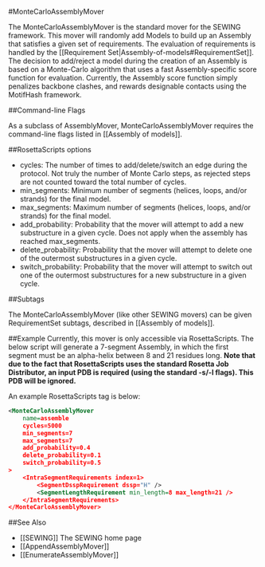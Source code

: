 #MonteCarloAssemblyMover


The MonteCarloAssemblyMover is the standard mover for the SEWING framework. This mover will randomly add Models to build up an Assembly that satisfies a given set of requirements. The evaluation of requirements is handled by the [[Requirement Set|Assembly-of-models#RequirementSet]]. The decision to add/reject a model during the creation of an Assembly is based on a Monte-Carlo algorithm that uses a fast Assembly-specific score function for evaluation. Currently, the Assembly score function simply penalizes backbone clashes, and rewards designable contacts using the MotifHash framework.

##Command-line Flags

As a subclass of AssemblyMover, MonteCarloAssemblyMover requires the command-line flags listed in [[Assembly of models]].

##RosettaScripts options

* cycles: The number of times to add/delete/switch an edge during the protocol. Not truly the number of Monte Carlo steps, as rejected steps are not counted toward the total number of cycles.
* min_segments: Minimum number of segments (helices, loops, and/or strands) for the final model.
* max_segments: Maximum number of segments (helices, loops, and/or strands) for the final model.
* add_probability: Probability that the mover will attempt to add a new substructure in a given cycle. Does not apply when the assembly has reached max_segments.
* delete_probability: Probability that the mover will attempt to delete one of the outermost substructures in a given cycle.
* switch_probability: Probability that the mover will attempt to switch out one of the outermost substructures for a new substructure in a given cycle.

##Subtags

The MonteCarloAssemblyMover (like other SEWING movers) can be given RequirementSet subtags, described in [[Assembly of models]].

##Example
Currently, this mover is only accessible via RosettaScripts. The below script will generate a 7-segment Assembly, in which the first segment must be an alpha-helix between 8 and 21 residues long.
**Note that due to the fact that RosettaScripts uses the standard Rosetta Job Distributor, an input PDB is required (using the standard -s/-l flags). This PDB will be ignored.** 

An example RosettaScripts tag is below:

```xml
<MonteCarloAssemblyMover
    name=assemble
    cycles=5000
    min_segments=7
    max_segments=7
    add_probability=0.4
    delete_probability=0.1
    switch_probability=0.5
>
    <IntraSegmentRequirements index=1>
        <SegmentDsspRequirement dssp="H" />
        <SegmentLengthRequirement min_length=8 max_length=21 />
    </IntraSegmentRequirements>
</MonteCarloAssemblyMover>
```

##See Also
* [[SEWING]] The SEWING home page
* [[AppendAssemblyMover]]
* [[EnumerateAssemblyMover]]
